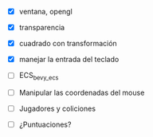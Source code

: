 - [x] ventana, opengl
- [x] transparencia
- [x] cuadrado con transformación
- [x] manejar la entrada del teclado
- [ ] ECS<sub>bevy_ecs</sub>
- [ ] Manipular las coordenadas del mouse
- [ ] Jugadores y coliciones

- [ ] ¿Puntuaciones?
